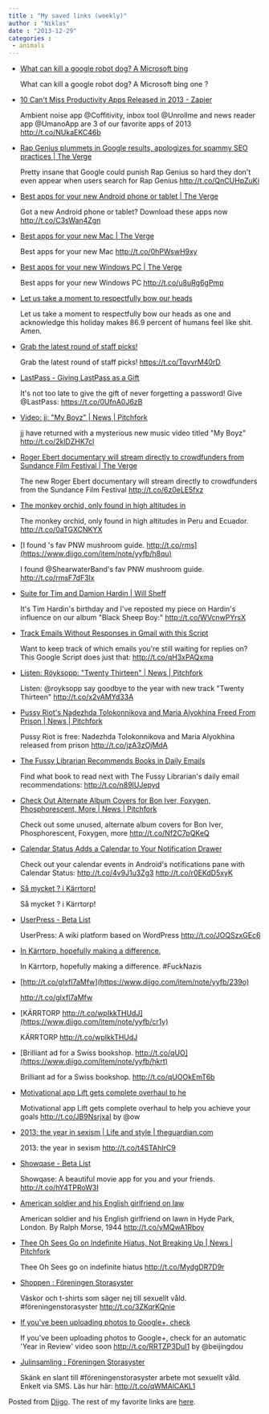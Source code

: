 ```yaml
---
title : "My saved links (weekly)"
author : "Niklas"
date : "2013-12-29"
categories : 
 - animals
---
```


- [What can kill a google robot dog? A Microsoft bing](https://www.diigo.com/item/note/yyfb/rbi4)
    
    What can kill a google robot dog? A Microsoft bing one ?
    
- [10 Can't Miss Productivity Apps Released in 2013 - Zapier](https://zapier.com/blog/productivity-apps-2013/?utm_source=Productivity%20Apps&utm_medium=social%20media&utm_campaign=Productivity%20Apps%20Social%20Media)
    
    Ambient noise app @Coffitivity, inbox tool @Unrollme and news reader app @UmanoApp are 3 of our favorite apps of 2013 http://t.co/NUkaEKC46b
    
- [Rap Genius plummets in Google results, apologizes for spammy SEO practices | The Verge](http://www.theverge.com/2013/12/25/5243716/rap-genius-plummets-in-google-results-apologizes-for-spammy-seo)
    
    Pretty insane that Google could punish Rap Genius so hard they don't even appear when users search for Rap Genius http://t.co/QnCUHpZuKi
    
- [Best apps for your new Android phone or tablet | The Verge](http://www.theverge.com/2013/12/25/5231254/best-android-apps)
    
    Got a new Android phone or tablet? Download these apps now http://t.co/C3sWan4Zgn
    
- [Best apps for your new Mac | The Verge](http://www.theverge.com/2013/12/25/5231260/best-mac-apps)
    
    Best apps for your new Mac http://t.co/0hPWswH9xy
    
- [Best apps for your new Windows PC | The Verge](http://www.theverge.com/2013/12/25/5231308/best-windows-apps)
    
    Best apps for your new Windows PC http://t.co/u8uRg6gPmp
    
- [Let us take a moment to respectfully bow our heads](https://www.diigo.com/item/note/yyfb/jp4o)
    
    Let us take a moment to respectfully bow our heads as one and acknowledge this holiday makes 86.9 percent of humans feel like shit. Amen.
    
- [Grab the latest round of staff picks!](https://t.co/TqvvrM40rD)
    
    Grab the latest round of staff picks! https://t.co/TqvvrM40rD
    
- [LastPass - Giving LastPass as a Gift](https://lastpass.com/gift.php)
    
    It's not too late to give the gift of never forgetting a password! Give @LastPass: https://t.co/0UfnA0J6zB
    
- [Video: jj: "My Boyz" | News | Pitchfork](http://pitchfork.com/news/53425-video-jj-my-boyz/)
    
    jj have returned with a mysterious new music video titled "My Boyz" http://t.co/2klDZHK7cl
    
- [Roger Ebert documentary will stream directly to crowdfunders from Sundance Film Festival | The Verge](http://www.theverge.com/2013/12/24/5242140/roger-ebert-documentary-will-stream-directly-to-crowdfunders-from)
    
    The new Roger Ebert documentary will stream directly to crowdfunders from the Sundance Film Festival http://t.co/6z0eLE5fxz
    
- [The monkey orchid, only found in high altitudes in](https://www.diigo.com/item/note/yyfb/x8oe)
    
    The monkey orchid, only found in high altitudes in Peru and Ecuador. http://t.co/0aTGXCNKYX
    
- [I found 's fav PNW mushroom guide. http://t.co/rms](https://www.diigo.com/item/note/yyfb/h8qu)
    
    I found @ShearwaterBand's fav PNW mushroom guide. http://t.co/rmsF7dF3lx
    
- [Suite for Tim and Damion Hardin | Will Sheff](http://www.willsheff.com/suite-for-tim-hardin-and-black-sheep-boy/)
    
    It's Tim Hardin's birthday and I've reposted my piece on Hardin's influence on our album "Black Sheep Boy:" http://t.co/WVcnwPYrsX
    
- [Track Emails Without Responses in Gmail with this Script](http://lifehacker.com/track-emails-without-responses-in-gmail-with-this-scrip-1488579931?utm_campaign=socialflow_lifehacker_twitter&utm_source=lifehacker_twitter&utm_medium=socialflow)
    
    Want to keep track of which emails you're still waiting for replies on? This Google Script does just that: http://t.co/qH3xPAQxma
    
- [Listen: Röyksopp: "Twenty Thirteen" | News | Pitchfork](http://pitchfork.com/news/53434-listen-royksopp-twenty-thirteen/)
    
    Listen: @royksopp say goodbye to the year with new track "Twenty Thirteen" http://t.co/x2vAMYd33A
    
- [Pussy Riot's Nadezhda Tolokonnikova and Maria Alyokhina Freed From Prison | News | Pitchfork](http://pitchfork.com/news/53412-pussy-riots-nadezhda-tolokonnikova-and-maria-alyokhina-freed-from-prison/)
    
    Pussy Riot is free: Nadezhda Tolokonnikova and Maria Alyokhina released from prison http://t.co/jzA3zOjMdA
    
- [The Fussy Librarian Recommends Books in Daily Emails](http://lifehacker.com/the-fussy-librarian-recommends-books-in-daily-emails-1487359897?utm_campaign=socialflow_lifehacker_twitter&utm_source=lifehacker_twitter&utm_medium=socialflow)
    
    Find what book to read next with The Fussy Librarian's daily email recommendations: http://t.co/n89IUJepyd
    
- [Check Out Alternate Album Covers for Bon Iver, Foxygen, Phosphorescent, More | News | Pitchfork](http://pitchfork.com/news/53430-check-out-alternate-album-covers-for-bon-iver-foxygen-phosphorescent-more/)
    
    Check out some unused, alternate album covers for Bon Iver, Phosphorescent, Foxygen, more http://t.co/Nf2C7pQKeQ
    
- [Calendar Status Adds a Calendar to Your Notification Drawer](http://lifehacker.com/calendar-status-adds-a-calendar-to-your-notification-dr-1487349844?utm_campaign=socialflow_lifehacker_twitter&utm_source=lifehacker_twitter&utm_medium=socialflow)
    
    Check out your calendar events in Android's notifications pane with Calendar Status: http://t.co/4v9J1u3Zg3 http://t.co/r0EKdD5xyK
    
- [Så mycket ? i Kärrtorp!](https://www.diigo.com/item/note/yyfb/u472)
    
    Så mycket ? i Kärrtorp!
    
- [UserPress - Beta List](http://betali.st/startups/userpress?utm_source=twitter&utm_medium=system-tweet&utm_campaign=startup-10336)
    
    UserPress: A wiki platform based on WordPress http://t.co/JOQSzxGEc6
    
- [In Kärrtorp, hopefully making a difference.](https://www.diigo.com/item/note/yyfb/vsph)
    
    
    In Kärrtorp, hopefully making a difference. #FuckNazis
    
- [http://t.co/gIxfl7aMfw](https://www.diigo.com/item/note/yyfb/239o)
    
    http://t.co/gIxfl7aMfw
    
- [KÄRRTORP http://t.co/wpIkkTHUdJ](https://www.diigo.com/item/note/yyfb/cr1y)
    
    KÄRRTORP http://t.co/wpIkkTHUdJ
    
- [Brilliant ad for a Swiss bookshop. http://t.co/qUO](https://www.diigo.com/item/note/yyfb/hkrt)
    
    Brilliant ad for a Swiss bookshop. http://t.co/qUOOkEmT6b
    
- [Motivational app Lift gets complete overhaul to he](http://t.co/JB9NsrjxaI)
    
    Motivational app Lift gets complete overhaul to help you achieve your goals http://t.co/JB9NsrjxaI by @ow
    
- [2013: the year in sexism | Life and style | theguardian.com](http://www.theguardian.com/lifeandstyle/womens-blog/2013/dec/20/2013-year-in-sexism)
    
    2013: the year in sexism http://t.co/t4STAhIrC9
    
- [Showqase - Beta List](http://betali.st/startups/showqase?utm_source=twitter&utm_medium=system-tweet&utm_campaign=startup-10258)
    
    Showqase: A beautiful movie app for you and your friends. http://t.co/hY4TPRoW3I
    
- [American soldier and his English girlfriend on law](https://www.diigo.com/item/note/yyfb/s9i3)
    
    American soldier and his English girlfriend on lawn in Hyde Park, London. By Ralph Morse, 1944 http://t.co/vMQwA1Rboy
    
- [Thee Oh Sees Go on Indefinite Hiatus, Not Breaking Up | News | Pitchfork](http://pitchfork.com/news/53409-thee-oh-sees-go-on-indefinite-hiatus/)
    
    Thee Oh Sees go on indefinite hiatus http://t.co/MydgDR7D9r
    
- [Shoppen : Föreningen Storasyster](http://www.foreningenstorasyster.se/wordpress/gavoshop)
    
    Väskor och t-shirts som säger nej till sexuellt våld. #föreningenstorasyster http://t.co/3ZKqrKQnie
    
    
- [If you've been uploading photos to Google+, check](http://t.co/RRTZP3DuI1)
    
    If you've been uploading photos to Google+, check for an automatic 'Year in Review' video soon http://t.co/RRTZP3DuI1 by @beijingdou
    
- [Julinsamling : Föreningen Storasyster](http://www.foreningenstorasyster.se/wordpress/julinsamling)
    
    Skänk en slant till #föreningenstorasyster arbete mot sexuellt våld. Enkelt via SMS. Läs hur här: http://t.co/qWMAlCAKL1
    
    

Posted from [Diigo](https://www.diigo.com). The rest of my favorite links are [here](https://www.diigo.com/user/npivic).
